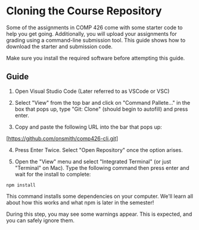 # Cloning the Course Repository
Some of the assignments in COMP 426 come with some starter code to help you get going. Additionally, you will upload your assignments for grading using a command-line submission tool. This guide shows how to download the starter and submission code.

Make sure you install the required software before attempting this guide.

## Guide
1. Open Visual Studio Code (Later referred to as VSCode or VSC)

2. Select "View" from the top bar and click on "Command Pallete..." in the box that pops up, type "Git: Clone" (should begin to autofill) and press enter.

3. Copy and paste the following URL into the bar that pops up: 

[https://github.com/onsmith/comp426-cli.git]

4. Press Enter Twice. Select "Open Repository" once the option arises.

5. Open the "View" menu and select "Integrated Terminal" (or just "Terminal" on Mac). Type the following command then press enter and wait for the install to complete:

```
npm install
```

This command installs some dependencies on your computer. We'll learn all about how this works and what npm is later in the semester!

During this step, you may see some warnings appear. This is expected, and you can safely ignore them.